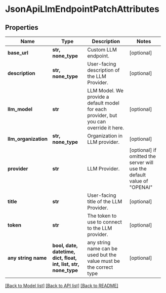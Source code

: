 # JsonApiLlmEndpointPatchAttributes


## Properties
Name | Type | Description | Notes
------------ | ------------- | ------------- | -------------
**base_url** | **str, none_type** | Custom LLM endpoint. | [optional] 
**description** | **str, none_type** | User-facing description of the LLM Provider. | [optional] 
**llm_model** | **str** | LLM Model. We provide a default model for each provider, but you can override it here. | [optional] 
**llm_organization** | **str, none_type** | Organization in LLM provider. | [optional] 
**provider** | **str** | LLM Provider. | [optional]  if omitted the server will use the default value of "OPENAI"
**title** | **str** | User-facing title of the LLM Provider. | [optional] 
**token** | **str** | The token to use to connect to the LLM provider. | [optional] 
**any string name** | **bool, date, datetime, dict, float, int, list, str, none_type** | any string name can be used but the value must be the correct type | [optional]

[[Back to Model list]](../README.md#documentation-for-models) [[Back to API list]](../README.md#documentation-for-api-endpoints) [[Back to README]](../README.md)


